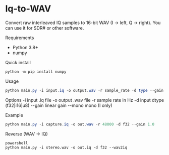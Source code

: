 # Iq-to-WAV

 Convert raw interleaved IQ samples to 16-bit WAV (I -> left, Q -> right).
 You can use it for SDR# or other software.

 Requirements
 - Python 3.8+
 - numpy

 Quick install
 ```powershell
 python -m pip install numpy
 ```

 Usage
 ```powershell
 python main.py -i input.iq -o output.wav -r sample_rate -d type --gain 1.0
 ```

 Options
 -i  input .iq file
 -o  output .wav file
 -r  sample rate in Hz
 -d  input dtype (f32|i16|u8)
 --gain  linear gain
 --mono  mono (I only)

 Example
 ```powershell
 python main.py -i capture.iq -o out.wav -r 48000 -d f32 --gain 1.0
 ```

Reverse (WAV -> IQ)
```
powershell
python main.py -i stereo.wav -o out.iq -d f32 --wav2iq
```